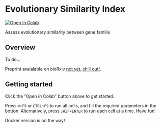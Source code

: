 # Evolutionary Similarity Index
<!-- badges: start -->
[![Open In Colab](https://colab.research.google.com/assets/colab-badge.svg)](https://colab.research.google.com/github/lthiberiol/evolSimIndex/blob/master/correlate_evolution.ipynb)
<!--badges: end -->

Assess evolutionary similarity between gene familie

## Overview
To do...

Preprint avaialable on bioRxiv [not yet, chill out!](https://www.biorxiv.org/).

## Getting started
Click the "Open in Colab" button above to get started. 

Press `⌘+F9` or `CTRL+F9` to run all cells, and fill the required parameters in the botton. Alternatively, press `SHIF+ENTER` to run each cell at a time.
Have fun!

Docker version is on the way!